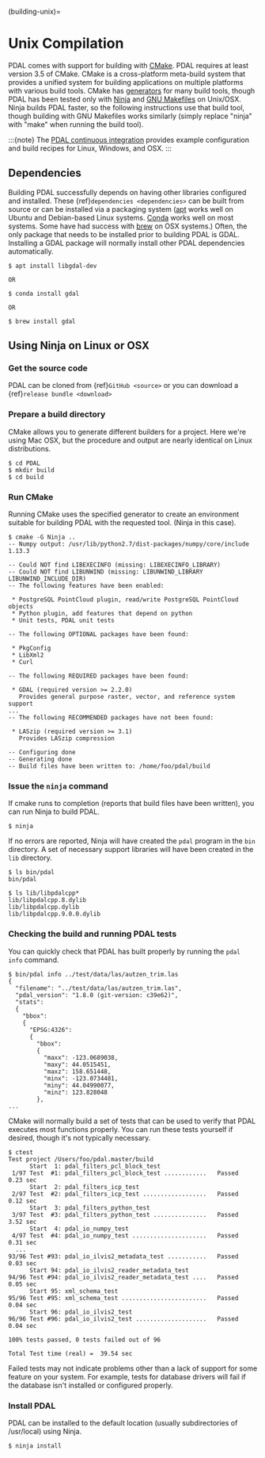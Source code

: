 (building-unix)=

# Unix Compilation

PDAL comes with support for building with [CMake].  PDAL requires at
least version 3.5 of CMake.
CMake is a cross-platform meta-build system that provides a unified system
for building applications on multiple platforms with various build tools.
CMake has [generators] for many build tools, though PDAL has been tested
only with [Ninja] and [GNU Makefiles] on Unix/OSX.  Ninja builds PDAL faster,
so the following instructions use that build tool, though building with
GNU Makefiles works similarly (simply replace "ninja" with "make" when
running the build tool).

:::{note}
The [PDAL continuous integration](https://github.com/PDAL/PDAL/tree/master/scripts/ci)
provides example configuration and build recipes for Linux, Windows, and OSX.
:::

## Dependencies

Building PDAL successfully depends on having other libraries configured
and installed.  These {ref}`dependencies <dependencies>` can be built
from source or
can be installed via a packaging system ([apt] works well on Ubuntu and
Debian-based Linux systems. [Conda] works well on most systems.  Some have
had success with [brew] on OSX systems.)
Often, the only package that
needs to be installed prior to building PDAL is GDAL.  Installing a GDAL
package will normally install other PDAL dependencies automatically.

```
$ apt install libgdal-dev

OR

$ conda install gdal

OR

$ brew install gdal
```

## Using Ninja on Linux or OSX

### Get the source code

PDAL can be cloned from {ref}`GitHub <source>` or you can download a
{ref}`release bundle <download>`

### Prepare a build directory

CMake allows you to generate different builders for a project.  Here we're
using Mac OSX, but the procedure and output are nearly identical on Linux
distributions.

```
$ cd PDAL
$ mkdir build
$ cd build
```

### Run CMake

Running CMake uses the specified generator to create
an environment suitable for building PDAL with the requested tool.
(Ninja in this case).

```
$ cmake -G Ninja ..
-- Numpy output: /usr/lib/python2.7/dist-packages/numpy/core/include
1.13.3

-- Could NOT find LIBEXECINFO (missing: LIBEXECINFO_LIBRARY)
-- Could NOT find LIBUNWIND (missing: LIBUNWIND_LIBRARY LIBUNWIND_INCLUDE_DIR)
-- The following features have been enabled:

 * PostgreSQL PointCloud plugin, read/write PostgreSQL PointCloud objects
 * Python plugin, add features that depend on python
 * Unit tests, PDAL unit tests

-- The following OPTIONAL packages have been found:

 * PkgConfig
 * LibXml2
 * Curl

-- The following REQUIRED packages have been found:

 * GDAL (required version >= 2.2.0)
   Provides general purpose raster, vector, and reference system support
...
-- The following RECOMMENDED packages have not been found:

 * LASzip (required version >= 3.1)
   Provides LASzip compression

-- Configuring done
-- Generating done
-- Build files have been written to: /home/foo/pdal/build
```

### Issue the `ninja` command

If cmake runs to completion (reports that build files have been written),
you can run Ninja to build PDAL.

```
$ ninja
```

If no errors are reported, Ninja will have created the `pdal` program
in the `bin` directory.  A set of necessary support libraries will have
been created in the `lib` directory.

```
$ ls bin/pdal
bin/pdal

$ ls lib/libpdalcpp*
lib/libpdalcpp.8.dylib
lib/libpdalcpp.dylib
lib/libpdalcpp.9.0.0.dylib
```

### Checking the build and running PDAL tests

You can quickly check that PDAL has built properly by running the `pdal info`
command.

```
$ bin/pdal info ../test/data/las/autzen_trim.las
{
  "filename": "../test/data/las/autzen_trim.las",
  "pdal_version": "1.8.0 (git-version: c39e62)",
  "stats":
  {
    "bbox":
    {
      "EPSG:4326":
      {
        "bbox":
        {
          "maxx": -123.0689038,
          "maxy": 44.0515451,
          "maxz": 158.651448,
          "minx": -123.0734481,
          "miny": 44.04990077,
          "minz": 123.828048
        },
...
```

CMake will normally build a set of tests that can be used to verify that PDAL
executes most functions properly.  You can run these tests yourself if
desired, though it's not typically necessary.

```
$ ctest
Test project /Users/foo/pdal.master/build
      Start  1: pdal_filters_pcl_block_test
 1/97 Test  #1: pdal_filters_pcl_block_test ............   Passed    0.23 sec
      Start  2: pdal_filters_icp_test
 2/97 Test  #2: pdal_filters_icp_test ..................   Passed    0.12 sec
      Start  3: pdal_filters_python_test
 3/97 Test  #3: pdal_filters_python_test ...............   Passed    3.52 sec
      Start  4: pdal_io_numpy_test
 4/97 Test  #4: pdal_io_numpy_test .....................   Passed    0.31 sec
  ...
93/96 Test #93: pdal_io_ilvis2_metadata_test ...........   Passed    0.03 sec
      Start 94: pdal_io_ilvis2_reader_metadata_test
94/96 Test #94: pdal_io_ilvis2_reader_metadata_test ....   Passed    0.05 sec
      Start 95: xml_schema_test
95/96 Test #95: xml_schema_test ........................   Passed    0.04 sec
      Start 96: pdal_io_ilvis2_test
96/96 Test #96: pdal_io_ilvis2_test ....................   Passed    0.04 sec

100% tests passed, 0 tests failed out of 96

Total Test time (real) =  39.54 sec
```

Failed tests may not indicate problems other than a lack of support for some
feature on your system.  For example, tests for database drivers will fail if
the database isn't installed or configured properly.

### Install PDAL

PDAL can be installed to the default location (usually subdirectories of
/usr/local) using Ninja.

```
$ ninja install
```

[apt]: https://help.ubuntu.com/lts/serverguide/apt.html
[brew]: https://brew.sh/
[cmake]: https://cmake.org
[conda]: https://conda.io/en/latest/
[generators]: https://cmake.org/cmake/help/v3.5/manual/cmake-generators.7.html
[gnu makefiles]: https://www.gnu.org/software/make/manual/make.html
[ninja]: https://ninja-build.org/
